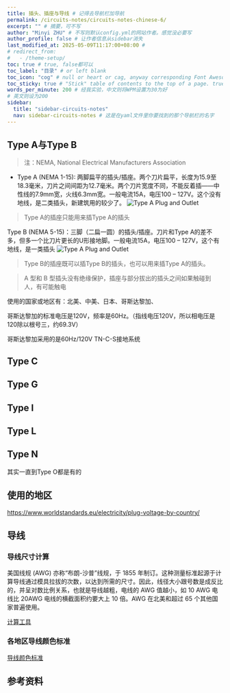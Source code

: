 ```yaml
---
title: 插头、插座与导线 # 记得去导航栏加导航
permalink: /circuits-notes/circuits-notes-chinese-6/
excerpt: "" # 摘要，可不写
author: "Minyi ZHU" # 不写则默认config.yml的网站作者。感觉没必要写
author_profile: false # 让作者信息从sidebar消失
last_modified_at: 2025-05-09T11:17:00+08:00 # 
# redirect_from:
#   - /theme-setup/
toc: true # true, false都可以
toc_label: "目录" # or left blank
toc_icon: "cog" # null or heart or cag, anyway corresponding Font Awesome icon name (without fa prefix)
toc_sticky: true # "Stick" table of contents to the top of a page. true: toc floats. false: toc fixed
words_per_minute: 200 # 经我实验，中文则将WPM设置为30为好
# 英文则设为200
sidebar:
  title: "sidebar-circuits-notes"
  nav: sidebar-circuits-notes # 这是在yaml文件里你要找到的那个导航栏的名字
---
```



## Type A与Type B

> 注：NEMA, National Electrical Manufacturers Association

- Type A (NEMA 1-15): 两脚扁平的插头/插座。两个刀片扁平，长度为15.9至18.3毫米，刀片之间间距为12.7毫米。两个刀片宽度不同，不能反着插——中性线的7.9mm宽，火线6.3mm宽。一般电流15A，电压100 – 127V。这个没有地线，是二类插头，新建筑用的较少了。
![Type A Plug and Outlet](https://www.worldstandards.eu/wp-content/uploads/electricity-tiles-type-A.jpg "点击跳转")
> Type A的插座只能用来插Type A的插头

Type B (NEMA 5-15)：三脚（二扁一圆）的插头/插座。刀片和Type A的差不多，但多一个比刀片更长的U形接地脚。一般电流15A，电压100 – 127V，这个有地线，是一类插头
![Type A Plug and Outlet](https://www.worldstandards.eu/wp-content/uploads/electricity-tiles-type-B.jpg "点击跳转")

>Type B的插座既可以插Type B的插头，也可以用来插Type A的插头。

> A 型和 B 型插头没有绝缘保护，插座与部分拔出的插头之间如果触碰到人，有可能触电


使用的国家或地区有：北美、中美、日本、哥斯达黎加、

哥斯达黎加的标准电压是120V，频率是60Hz。（指线电压120V，所以相电压是120除以根号三，约69.3V）

哥斯达黎加采用的是60Hz/120V TN-C-S接地系统


## Type C


## Type G


## Type I

## Type L


## Type N

其实一直到Type O都是有的



## 使用的地区
https://www.worldstandards.eu/electricity/plug-voltage-by-country/


## 导线

### 导线尺寸计算

美国线规 (AWG) 亦称“布朗-沙普”线规，于 1855 年制订。这种测量标准起源于计算导线通过模具拉拔的次数，以达到所需的尺寸。因此，线径大小跟号数是成反比的，并呈对数比例关系，也就是导线越粗，电线的 AWG 值越小，如 10 AWG 电线比 20AWG 电线的横截面积约要大上 10 倍。AWG 在北美和超过 65 个其他国家普遍使用。


[计算工具](https://www.digikey.cn/zh/resources/conversion-calculators/conversion-calculator-wire-size "此工具用于计算线径的标称等效值，如美国线规 [AWG]、平方毫米面积 [mm²、圆密尔面积 [CMA]等。只需输入已知测量值或导线号数，所有等效值即会自动计算并显示。" )




### 各地区导线颜色标准

[导线颜色标准](https://zh.wikipedia.org/wiki/%E4%B8%89%E7%9B%B8%E9%9B%BB#%E5%B0%8E%E7%B7%9A%E9%A1%8F%E8%89%B2%E6%A0%87%E5%87%86 "点击跳转")






## 参考资料

[^1]:[Conrad H. McGregor先生的网站] https://www.worldstandards.eu/

[^2]:[]

